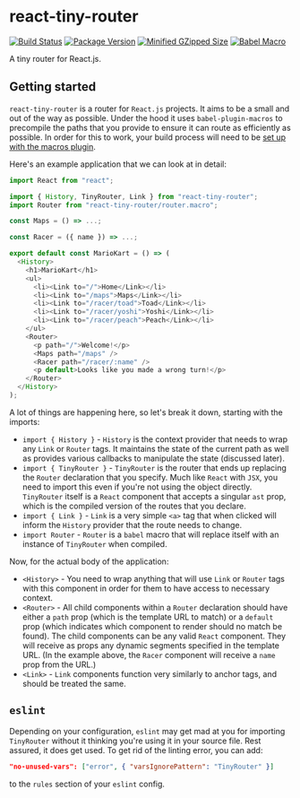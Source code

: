 # react-tiny-router

[![Build Status](https://travis-ci.com/CultureHQ/react-tiny-router.svg?branch=master)](https://travis-ci.com/CultureHQ/react-tiny-router)
[![Package Version](https://img.shields.io/npm/v/react-tiny-router.svg)](https://www.npmjs.com/package/react-tiny-router)
[![Minified GZipped Size](https://img.shields.io/bundlephobia/minzip/react-tiny-router.svg)](https://www.npmjs.com/package/react-tiny-router)
[![Babel Macro](https://img.shields.io/badge/babel--macro-%F0%9F%8E%A3-f5da55.svg?style=flat-square)](https://github.com/kentcdodds/babel-plugin-macros)

A tiny router for React.js.

## Getting started

`react-tiny-router` is a router for `React.js` projects. It aims to be a small and out of the way as possible. Under the hood it uses `babel-plugin-macros` to precompile the paths that you provide to ensure it can route as efficiently as possible. In order for this to work, your build process will need to be [set up with the macros plugin](https://github.com/kentcdodds/babel-plugin-macros/blob/master/other/docs/user.md).

Here's an example application that we can look at in detail:

```javascript
import React from "react";

import { History, TinyRouter, Link } from "react-tiny-router";
import Router from "react-tiny-router/router.macro";

const Maps = () => ...;

const Racer = ({ name }) => ...;

export default const MarioKart = () => (
  <History>
    <h1>MarioKart</h1>
    <ul>
      <li><Link to="/">Home</Link></li>
      <li><Link to="/maps">Maps</Link></li>
      <li><Link to="/racer/toad">Toad</Link></li>
      <li><Link to="/racer/yoshi">Yoshi</Link></li>
      <li><Link to="/racer/peach">Peach</Link></li>
    </ul>
    <Router>
      <p path="/">Welcome!</p>
      <Maps path="/maps" />
      <Racer path="/racer/:name" />
      <p default>Looks like you made a wrong turn!</p>
    </Router>
  </History>
);
```

A lot of things are happening here, so let's break it down, starting with the imports:

* `import { History }` - `History` is the context provider that needs to wrap any `Link` or `Router` tags. It maintains the state of the current path as well as provides various callbacks to manipulate the state (discussed later).
* `import { TinyRouter }` - `TinyRouter` is the router that ends up replacing the `Router` declaration that you specify. Much like `React` with `JSX`, you need to import this even if you're not using the object directly. `TinyRouter` itself is a `React` component that accepts a singular `ast` prop, which is the compiled version of the routes that you declare.
* `import { Link }` - `Link` is a very simple `<a>` tag that when clicked will inform the `History` provider that the route needs to change.
* `import Router` - `Router` is a `babel` macro that will replace itself with an instance of `TinyRouter` when compiled.

Now, for the actual body of the application:

* `<History>` - You need to wrap anything that will use `Link` or `Router` tags with this component in order for them to have access to necessary context.
* `<Router>` - All child components within a `Router` declaration should have either a `path` prop (which is the template URL to match) or a `default` prop (which indicates which component to render should no match be found). The child components can be any valid `React` component. They will receive as props any dynamic segments specified in the template URL. (In the example above, the `Racer` component will receive a `name` prop from the URL.)
* `<Link>` - `Link` components function very similarly to anchor tags, and should be treated the same.

## `eslint`

Depending on your configuration, `eslint` may get mad at you for importing `TinyRouter` without it thinking you're using it in your source file. Rest assured, it does get used. To get rid of the linting error, you can add:

```json
"no-unused-vars": ["error", { "varsIgnorePattern": "TinyRouter" }]
```

to the `rules` section of your `eslint` config.
